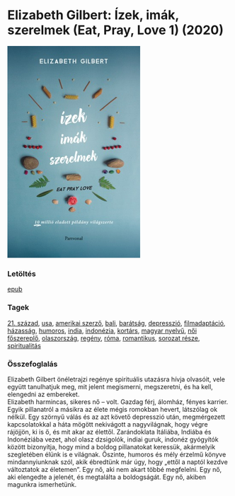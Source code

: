 # <a name="id_802">Elizabeth Gilbert: Ízek, imák, szerelmek (Eat, Pray, Love 1) (2020)</a>
<img src="https://github.com/BercziSandor/calibre_lib/raw/main/main/Elizabeth%20Gilbert/Izek%2C%20imak%2C%20szerelmek%20%28802%29/cover.jpg" alt="cover" width="300"/>

### Letöltés
[epub](https://github.com/BercziSandor/calibre_lib/raw/main/main/Elizabeth%20Gilbert/Izek%2C%20imak%2C%20szerelmek%20%28802%29/Izek%2C%20imak%2C%20szerelmek%20-%20Elizabeth%20Gilbert.epub)

### Tagek
[21. század](https://github.com/berczisandor/calibre_lib/blob/main/main/_tags/21.%20sz%c3%a1zad.md), [usa](https://github.com/berczisandor/calibre_lib/blob/main/main/_tags/usa.md), [amerikai szerző](https://github.com/berczisandor/calibre_lib/blob/main/main/_tags/amerikai%20szerz%c5%91.md), [bali](https://github.com/berczisandor/calibre_lib/blob/main/main/_tags/bali.md), [barátság](https://github.com/berczisandor/calibre_lib/blob/main/main/_tags/bar%c3%a1ts%c3%a1g.md), [depresszió](https://github.com/berczisandor/calibre_lib/blob/main/main/_tags/depresszi%c3%b3.md), [filmadaptáció](https://github.com/berczisandor/calibre_lib/blob/main/main/_tags/filmadapt%c3%a1ci%c3%b3.md), [házasság](https://github.com/berczisandor/calibre_lib/blob/main/main/_tags/h%c3%a1zass%c3%a1g.md), [humoros](https://github.com/berczisandor/calibre_lib/blob/main/main/_tags/humoros.md), [india](https://github.com/berczisandor/calibre_lib/blob/main/main/_tags/india.md), [indonézia](https://github.com/berczisandor/calibre_lib/blob/main/main/_tags/indon%c3%a9zia.md), [kortárs](https://github.com/berczisandor/calibre_lib/blob/main/main/_tags/kort%c3%a1rs.md), [magyar nyelvű](https://github.com/berczisandor/calibre_lib/blob/main/main/_tags/magyar%20nyelv%c5%b1.md), [női főszereplő](https://github.com/berczisandor/calibre_lib/blob/main/main/_tags/n%c5%91i%20f%c5%91szerepl%c5%91.md), [olaszország](https://github.com/berczisandor/calibre_lib/blob/main/main/_tags/olaszorsz%c3%a1g.md), [regény](https://github.com/berczisandor/calibre_lib/blob/main/main/_tags/reg%c3%a9ny.md), [róma](https://github.com/berczisandor/calibre_lib/blob/main/main/_tags/r%c3%b3ma.md), [romantikus](https://github.com/berczisandor/calibre_lib/blob/main/main/_tags/romantikus.md), [sorozat része](https://github.com/berczisandor/calibre_lib/blob/main/main/_tags/sorozat%20r%c3%a9sze.md), [spiritualitás](https://github.com/berczisandor/calibre_lib/blob/main/main/_tags/spiritualit%c3%a1s.md)

### Összefoglalás
<div>
<p>Elizabeth ​Gilbert önéletrajzi regénye spirituális utazásra hívja olvasóit, vele együtt tanulhatjuk meg, mit jelent megismerni, megszeretni, és ha kell, elengedni az embereket.<br>Elizabeth harmincas, sikeres nő – volt. Gazdag férj, álomház, fényes karrier. Egyik pillanatról a másikra az élete mégis romokban hevert, látszólag ok nélkül. Egy szörnyű válás és az azt követő depresszió után, megmérgezett kapcsolatokkal a háta mögött nekivágott a nagyvilágnak, hogy végre rájöjjön, ki is ő, és mit akar az élettől. Zarándoklata Itáliába, Indiába és Indonéziába vezet, ahol olasz dzsigolók, indiai guruk, indonéz gyógyítók között bizonyítja, hogy mind a boldog pillanatokat keressük, akármelyik szegletében élünk is e világnak. Őszinte, humoros és mély érzelmű könyve mindannyiunknak szól, akik ébredtünk már úgy, hogy „ettől a naptól kezdve változtatok az életemen”. Egy nő, aki nem akart többé megfelelni. Egy nő, aki elengedte a jelenét, és megtalálta a boldogságát. Egy nő, akiben magunkra ismerhetünk.</p></div>


